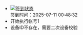 - [![签到状态](https://github.com/womade/Cloud189-Actions/actions/workflows/main.yml/badge.svg?branch=main)](https://github.com/womade/Cloud189-Actions/actions/workflows/main.yml) <br> 签到时间：2025-07-11 00:48:32
- 开始执行帐号1
- 设备ID不存在，需要二次设备校验
